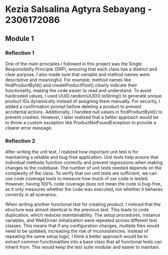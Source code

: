# Kezia Salsalina Agtyra Sebayang - 2306172086

## Module 1

### Reflection 1
One of the main principles I followed in this project was the Single Responsibility Principle (SRP), 
ensuring that each class has a distinct and clear purpose. 
I also made sure that variable and method names were descriptive and meaningful. 
For example, method names like findProductById() and createProductPost() clearly indicate their functionality, 
making the code easier to read and understand.
To avoid hardcoded values, 
I used UUID.randomUUID().toString() to generate unique product IDs dynamically instead of assigning them manually. 
For security, I added a confirmation prompt before deleting a product to prevent accidental actions. 
Additionally, I handled null values in findProductById() to prevent crashes. 
However, I later realized that a better approach would be to throw a custom exception like ProductNotFoundException 
to provide a clearer error message.

### Reflection 2

After writing the unit test, I realized how important unit test is for maintaining a reliable and bug-free application. Unit tests help ensure that individual methods function correctly and prevent regressions when making changes to the codebase.
The number of unit tests needed depends on the complexity of the class. To verify that our unit tests are sufficient, we can use code coverage tools to measure how much of our code is tested. However, having 100% code coverage does not mean the code is bug-free, as it only measures whether the code was executed, not whether it behaves correctly in all scenarios.

When writing another functional test for creating product, I noticed that the structure was almost identical to the previous test. This leads to code duplication, which reduces maintainability. The setup procedures, instance variables, and WebDriver initialization were repeated across different test classes. This means that if any configuration changes, multiple files would need to be updated, increasing the risk of inconsistencies. Instead of repeating the same setup logic, I think a better approach would be to extract common functionalities into a base class that all functional tests can inherit from. This would keep the test suite modular and easier to maintain.
